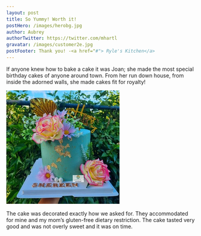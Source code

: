```yaml
---
layout: post
title: So Yummy! Worth it!
postHero: /images/herobg.jpg
author: Aubrey
authorTwitter: https://twitter.com/mhartl
gravatar: /images/customer2e.jpg
postFooter: Thank you! -<a href="#"> Ryle's Kitchen</a>
---
```



If anyone knew how to bake a cake it was Joan; she made
the most special birthday cakes of anyone around town. From
her run down house, from inside the adorned walls, she made cakes
fit for royalty! 

<img class="pull-left" src="/images/cakeT2.jpg" alt="birthday cake image"><br>

The cake was decorated exactly how we asked for. They accommodated for mine and my mom’s gluten-free dietary restriction. The cake tasted very good and was not overly sweet and it was on time.